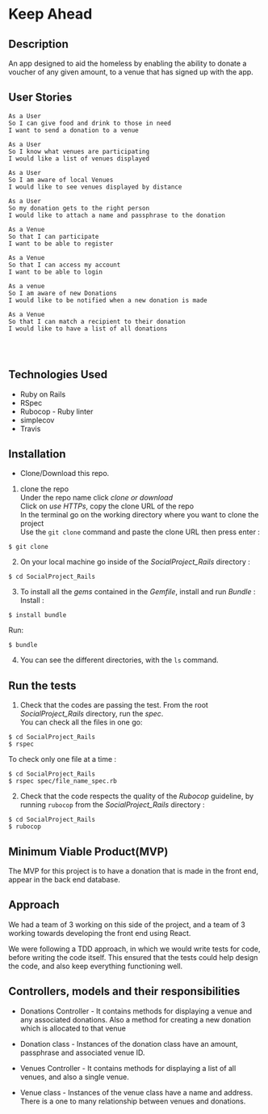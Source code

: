 # Keep Ahead

## Description
An app designed to aid the homeless by enabling the ability to donate a voucher of any given amount, to a venue that has signed up with the app.

## User Stories
```
As a User
So I can give food and drink to those in need
I want to send a donation to a venue

As a User
So I know what venues are participating
I would like a list of venues displayed

As a User
So I am aware of local Venues
I would like to see venues displayed by distance

As a User
So my donation gets to the right person
I would like to attach a name and passphrase to the donation

As a Venue
So that I can participate
I want to be able to register

As a Venue
So that I can access my account
I want to be able to login

As a venue
So I am aware of new Donations
I would like to be notified when a new donation is made

As a Venue
So that I can match a recipient to their donation
I would like to have a list of all donations




```


## Technologies Used
- Ruby on Rails
- RSpec
- Rubocop - Ruby linter
- simplecov
- Travis

## Installation
- Clone/Download this repo.
1. clone the repo<br/>
Under the repo name click *clone or download*<br/>
Click on *use HTTPs*, copy the clone URL of the repo<br/>
In the terminal go on the working directory where you want to clone the project<br/>
Use the `git clone` command and paste the clone URL then press enter :

```shell
$ git clone
```

2. On your local machine go inside of the *SocialProject_Rails* directory :

```shell
$ cd SocialProject_Rails
```
3. To install all the *gems* contained in the *Gemfile*, install and run *Bundle* :
Install :

```shell
$ install bundle
```
Run:

```shell
$ bundle
```
4. You can see the different directories, with the `ls` command.

## Run the tests

1. Check that the codes are passing the test. From the root *SocialProject_Rails* directory, run the *spec*.<br/>
You can check all the files in one go:

```shell
$ cd SocialProject_Rails
$ rspec
```
To check only one file at a time :

```shell
$ cd SocialProject_Rails
$ rspec spec/file_name_spec.rb
```

2. Check that the code respects the quality of the *Rubocop* guideline, by running `rubocop` from the *SocialProject_Rails* directory :

```shell
$ cd SocialProject_Rails
$ rubocop
```

## Minimum Viable Product(MVP)
The MVP for this project is to have a donation that is made in the front end, appear in the back end database.

## Approach

We had a team of 3 working on this side of the project, and a team of 3 working towards developing
the front end using React.

We were following a TDD approach, in which we would write tests for code, before writing the code itself. This ensured that the tests could help design the code, and also keep everything functioning well.

## Controllers, models and their responsibilities

- Donations Controller - It contains methods for displaying a venue and any associated donations. Also a method for creating a new donation which is allocated to that venue

- Donation class - Instances of the donation class have an amount, passphrase and associated venue ID.

- Venues Controller - It contains methods for displaying a list of all venues, and also a single venue.

- Venue class - Instances of the venue class have a name and address. There is a one to many relationship between venues and donations.
